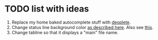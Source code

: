 # TODO list with ideas

1. Replace my home baked autocomplete stuff with [deoplete](https://github.com/Shougo/deoplete.nvim).
2. Change status line background color [as described here](https://shapeshed.com/vim-statuslines/). Also see [this](https://github.com/adjco/vim-tabline/blob/master/plugin/vim-tabline.vim).
3. Change tabline so that it displays a "main" file name.
